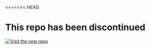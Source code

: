 <<<<<<< HEAD
# This repo has been discontinued

[![Visit the new repo](https://img.shields.io/badge/Visit%20the%20new%20repo-Here-blue)](https://github.com/g9militantsYT/Minecraft-Server-Showcase-Bot-for-Minecraft-Hosts)